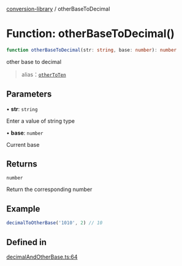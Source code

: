 [conversion-library](../globals.md) / otherBaseToDecimal

# Function: otherBaseToDecimal()

```ts
function otherBaseToDecimal(str: string, base: number): number
```

other base to decimal

> alias：[`otherToTen`](otherToTen)

## Parameters

• **str**: `string`

Enter a value of string type

• **base**: `number`

Current base

## Returns

`number`

Return the corresponding number

## Example

```ts
decimalToOtherBase('1010', 2) // 10
```

## Defined in

[decimalAndOtherBase.ts:64](https://github.com/fxss5201/conversion-library/blob/9af897b733f816386974ba9caeb48523af77dce3/lib/decimal-conversion/decimalAndOtherBase.ts#L64)
